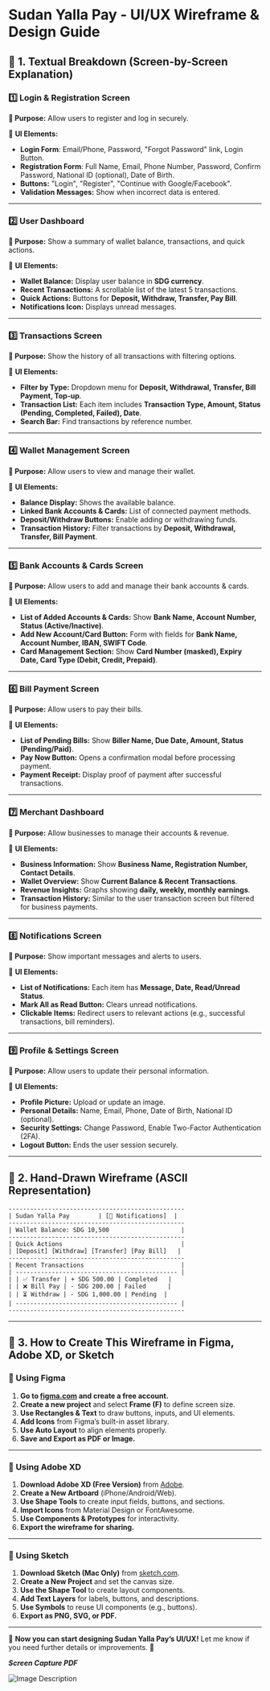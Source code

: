 # **Sudan Yalla Pay - UI/UX Wireframe & Design Guide**

## **📌 1. Textual Breakdown (Screen-by-Screen Explanation)**  

### **1️⃣ Login & Registration Screen**  
**🔹 Purpose:** Allow users to register and log in securely.  

📌 **UI Elements:**  
- **Login Form**: Email/Phone, Password, "Forgot Password" link, Login Button.  
- **Registration Form**: Full Name, Email, Phone Number, Password, Confirm Password, National ID (optional), Date of Birth.  
- **Buttons:** "Login", "Register", "Continue with Google/Facebook".  
- **Validation Messages:** Show when incorrect data is entered.  

---

### **2️⃣ User Dashboard**  
**🔹 Purpose:** Show a summary of wallet balance, transactions, and quick actions.  

📌 **UI Elements:**  
- **Wallet Balance:** Display user balance in **SDG currency**.  
- **Recent Transactions:** A scrollable list of the latest 5 transactions.  
- **Quick Actions:** Buttons for **Deposit, Withdraw, Transfer, Pay Bill**.  
- **Notifications Icon:** Displays unread messages.  

---

### **3️⃣ Transactions Screen**  
**🔹 Purpose:** Show the history of all transactions with filtering options.  

📌 **UI Elements:**  
- **Filter by Type:** Dropdown menu for **Deposit, Withdrawal, Transfer, Bill Payment, Top-up**.  
- **Transaction List:** Each item includes **Transaction Type, Amount, Status (Pending, Completed, Failed), Date**.  
- **Search Bar:** Find transactions by reference number.  

---

### **4️⃣ Wallet Management Screen**  
**🔹 Purpose:** Allow users to view and manage their wallet.  

📌 **UI Elements:**  
- **Balance Display:** Shows the available balance.  
- **Linked Bank Accounts & Cards:** List of connected payment methods.  
- **Deposit/Withdraw Buttons:** Enable adding or withdrawing funds.  
- **Transaction History:** Filter transactions by **Deposit, Withdrawal, Transfer, Bill Payment**.  

---

### **5️⃣ Bank Accounts & Cards Screen**  
**🔹 Purpose:** Allow users to add and manage their bank accounts & cards.  

📌 **UI Elements:**  
- **List of Added Accounts & Cards:** Show **Bank Name, Account Number, Status (Active/Inactive)**.  
- **Add New Account/Card Button:** Form with fields for **Bank Name, Account Number, IBAN, SWIFT Code**.  
- **Card Management Section:** Show **Card Number (masked), Expiry Date, Card Type (Debit, Credit, Prepaid)**.  

---

### **6️⃣ Bill Payment Screen**  
**🔹 Purpose:** Allow users to pay their bills.  

📌 **UI Elements:**  
- **List of Pending Bills:** Show **Biller Name, Due Date, Amount, Status (Pending/Paid)**.  
- **Pay Now Button:** Opens a confirmation modal before processing payment.  
- **Payment Receipt:** Display proof of payment after successful transactions.  

---

### **7️⃣ Merchant Dashboard**  
**🔹 Purpose:** Allow businesses to manage their accounts & revenue.  

📌 **UI Elements:**  
- **Business Information:** Show **Business Name, Registration Number, Contact Details**.  
- **Wallet Overview:** Show **Current Balance & Recent Transactions**.  
- **Revenue Insights:** Graphs showing **daily, weekly, monthly earnings**.  
- **Transaction History:** Similar to the user transaction screen but filtered for business payments.  

---

### **8️⃣ Notifications Screen**  
**🔹 Purpose:** Show important messages and alerts to users.  

📌 **UI Elements:**  
- **List of Notifications:** Each item has **Message, Date, Read/Unread Status**.  
- **Mark All as Read Button:** Clears unread notifications.  
- **Clickable Items:** Redirect users to relevant actions (e.g., successful transactions, bill reminders).  

---

### **9️⃣ Profile & Settings Screen**  
**🔹 Purpose:** Allow users to update their personal information.  

📌 **UI Elements:**  
- **Profile Picture:** Upload or update an image.  
- **Personal Details:** Name, Email, Phone, Date of Birth, National ID (optional).  
- **Security Settings:** Change Password, Enable Two-Factor Authentication (2FA).  
- **Logout Button:** Ends the user session securely.  

---

## **📌 2. Hand-Drawn Wireframe (ASCII Representation)**  

```plaintext
-------------------------------------------------
| Sudan Yalla Pay        | [🔔 Notifications]  |
-------------------------------------------------
| Wallet Balance: SDG 10,500                    |
-------------------------------------------------
| Quick Actions                                 |
| [Deposit] [Withdraw] [Transfer] [Pay Bill]   |
-------------------------------------------------
| Recent Transactions                           |
| --------------------------------------------- |
| | ✅ Transfer | + SDG 500.00 | Completed   |
| | ❌ Bill Pay | - SDG 200.00 | Failed      |
| | ⏳ Withdraw | - SDG 1,000.00 | Pending  |
| --------------------------------------------- |
-------------------------------------------------
```

---

## **📌 3. How to Create This Wireframe in Figma, Adobe XD, or Sketch**  

### **🔹 Using Figma**  
1. **Go to [figma.com](https://www.figma.com/) and create a free account.**  
2. **Create a new project** and select **Frame (F)** to define screen size.  
3. **Use Rectangles & Text** to draw buttons, inputs, and UI elements.  
4. **Add Icons** from Figma’s built-in asset library.  
5. **Use Auto Layout** to align elements properly.  
6. **Save and Export as PDF or Image.**  

---

### **🔹 Using Adobe XD**  
1. **Download Adobe XD (Free Version)** from [Adobe](https://www.adobe.com/products/xd.html).  
2. **Create a New Artboard** (iPhone/Android/Web).  
3. **Use Shape Tools** to create input fields, buttons, and sections.  
4. **Import Icons** from Material Design or FontAwesome.  
5. **Use Components & Prototypes** for interactivity.  
6. **Export the wireframe for sharing.**  

---

### **🔹 Using Sketch**  
1. **Download Sketch (Mac Only)** from [sketch.com](https://www.sketch.com/).  
2. **Create a New Project** and set the canvas size.  
3. **Use the Shape Tool** to create layout components.  
4. **Add Text Layers** for labels, buttons, and descriptions.  
5. **Use Symbols** to reuse UI components (e.g., buttons).  
6. **Export as PNG, SVG, or PDF.**  

---

🚀 **Now you can start designing Sudan Yalla Pay’s UI/UX!** Let me know if you need further details or improvements. 🎯


***Screen Capture PDF***

![Image Description](screencapture.png)